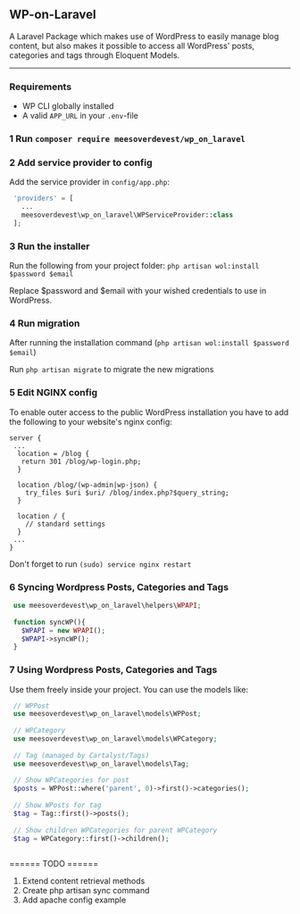 
## WP-on-Laravel

A Laravel Package which makes use of WordPress to easily manage blog content, but also makes it possible to access all WordPress' posts, categories and tags through Eloquent Models.
____

### Requirements
- WP CLI globally installed
- A valid ```APP_URL``` in your ```.env```-file

### 1 Run ```composer require meesoverdevest/wp_on_laravel```

### 2 Add service provider to config
Add the service provider in ```config/app.php```:
```php
 'providers' = [
   ...
   meesoverdevest\wp_on_laravel\WPServiceProvider::class
 ];
```

### 3 Run the installer
Run the following from your project folder:
```php artisan wol:install $password $email```

Replace $password and $email with your wished credentials to use in WordPress.

### 4 Run migration
After running the installation command (```php artisan wol:install $password $email```)

Run ```php artisan migrate``` to migrate the new migrations

### 5 Edit NGINX config

To enable outer access to the public WordPress installation you have to add the following to your website's nginx config:
```
server {
 ...
  location = /blog {
   return 301 /blog/wp-login.php;
  }

  location /blog/(wp-admin|wp-json) {
    try_files $uri $uri/ /blog/index.php?$query_string;
  }	

  location / {
    // standard settings
  }
 ...
}
```

Don't forget to run ```(sudo) service nginx restart```

### 6 Syncing Wordpress Posts, Categories and Tags 
```php
 use meesoverdevest\wp_on_laravel\helpers\WPAPI;
 
 function syncWP(){
   $WPAPI = new WPAPI();
   $WPAPI->syncWP();
 }
```

### 7 Using Wordpress Posts, Categories and Tags 

Use them freely inside your project. You can use the models like:
```php
 // WPPost 
 use meesoverdevest\wp_on_laravel\models\WPPost;
 
 // WPCategory 
 use meesoverdevest\wp_on_laravel\models\WPCategory;
 
 // Tag (managed by Cartalyst/Tags) 
 use meesoverdevest\wp_on_laravel\models\Tag;
 
 // Show WPCategories for post
 $posts = WPPost::where('parent', 0)->first()->categories();
 
 // Show WPosts for tag
 $tag = Tag::first()->posts();
 
 // Show children WPCategories for parent WPCategory
 $tag = WPCategory::first()->children();
 
```


====== TODO ======

1. Extend content retrieval methods
2. Create php artisan sync command
3. Add apache config example
